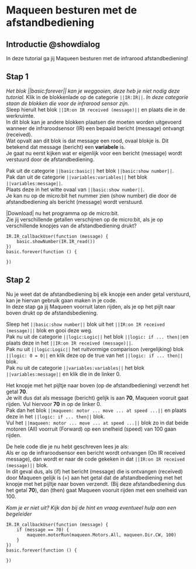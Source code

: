 # Maqueen besturen met de afstandbediening

## Introductie @showdialog
In deze tutorial ga jij Maqueen besturen met de infrarood afstandbediening!  

## Stap 1
*Het blok ||basic:forever|| kan je weggooien, deze heb je niet nodig deze tutorial.*
Klik in de blokkenlade op de categorie ``||IR:IR||``. *In deze categorie staan de blokken die voor de infrarood sensor zijn.*  
Sleep hieruit het blok ``||IR:on IR received (message)||`` en plaats die in de werkruimte.  
In dit blok kan je andere blokken plaatsen die moeten worden uitgevoerd wanneer de infraroodsensor (IR) een bepaald bericht (message) ontvangt (received).  
Wat opvalt aan dit blok is dat message een rood, ovaal blokje is.  Dit betekend dat message (bericht) een **variabele** is.  
Je gaat nu eerst kijken wat er eigenlijk voor een bericht (message) wordt verstuurd door de afstandbediening.  

Pak uit de categorie ``||basic:basic||`` het blok ``||basic:show number||``.  
Pak dan uit de categorie ``||variables:variables||`` het blok ``||variables:message||``.  
Plaats deze in het witte ovaal van ``||basic:show number||``.  
Je kan nu op de micro:bit het nummer zien (show number) die door de afstandbediening als bericht (message) wordt verstuurd.  

 |Download| nu het programma op de micro:bit.  
 Zie jij verschillende getallen verschijnen op de micro:bit, als je op verschillende knopjes van de afstandbediening drukt?  
 
```blocks
IR.IR_callbackUser(function (message) {
    basic.showNumber(IR.IR_read())
})
basic.forever(function () {
	
})
```
## Stap 2
Nu je weet dat de afstandbediening bij elk knopje een ander getal verstuurd, kan je hiervan gebruik gaan maken in je code.  
In deze stap ga jij Maqueen voorruit laten rijden, als je op het pijlt naar boven drukt op de afstandsbediening.    

Sleep het ``||basic:show number||`` blok uit het ``||IR:on IR received (message)||`` blok en gooi deze weg.  
Pak nu uit de categorie ``||logic:Logic||`` het blok ``||logic: if ... then||``en plaats deze in het ``||IR:on IR received (message)||``.  
Pak nu uit ``||logic:Logic||`` het ruitvormige comparison (vergelijking) blok ``||logic: 0 = 0||`` en klik deze op de true van het ``||logic: if ... then||`` blok.  
Pak nu uit de categorie ``||variables:variables||`` het blok ``||variables:message||`` en klik die in de linker 0.   

Het knopje met het pijltje naar boven (op de afstandbediening) verzendt het getal **70**.  
Je wilt dus dat als message (bericht) gelijk is aan **70**, Maqueen vooruit gaat rijden. Vul hiervoor **70** in op de linker 0.  
Pak dan het blok ``||maqueen: motor ... move ... at speed ...||`` en plaats deze in het ``||logic: if ... then||`` blok.  
Vul het ``||maqueen: motor ... move ... at speed ...||`` blok zo in dat beide motoren (All) voorruit (Forward) op een snelheid (speed) van 100 gaan rijden.   

De hele code die je nu hebt geschreven lees je als:  
Als er op de infraroodsensor een bericht wordt ontvangen (On IR received message), dan wordt er naar de code gekeken in dat ``||IR:on IR received (message)||`` blok.  
In dit geval dus, als (if) het bericht (message) die is ontvangen (received) door Maqueen gelijk is (=) aan het getal dat de afstandbediening met het knopje met het pijltje naar boven verzendt.
(Bij deze afstandbediening dus het getal **70**), dan (then) gaat Maqueen vooruit rijden met een snelheid van 100.  

*Kom je er niet uit? Kijk dan bij de hint en vraag eventueel hulp aan een begeleider*

```blocks
IR.IR_callbackUser(function (message) {
    if (message == 70) {
        maqueen.motorRun(maqueen.Motors.All, maqueen.Dir.CW, 100)
    }
})
basic.forever(function () {
	
})
```